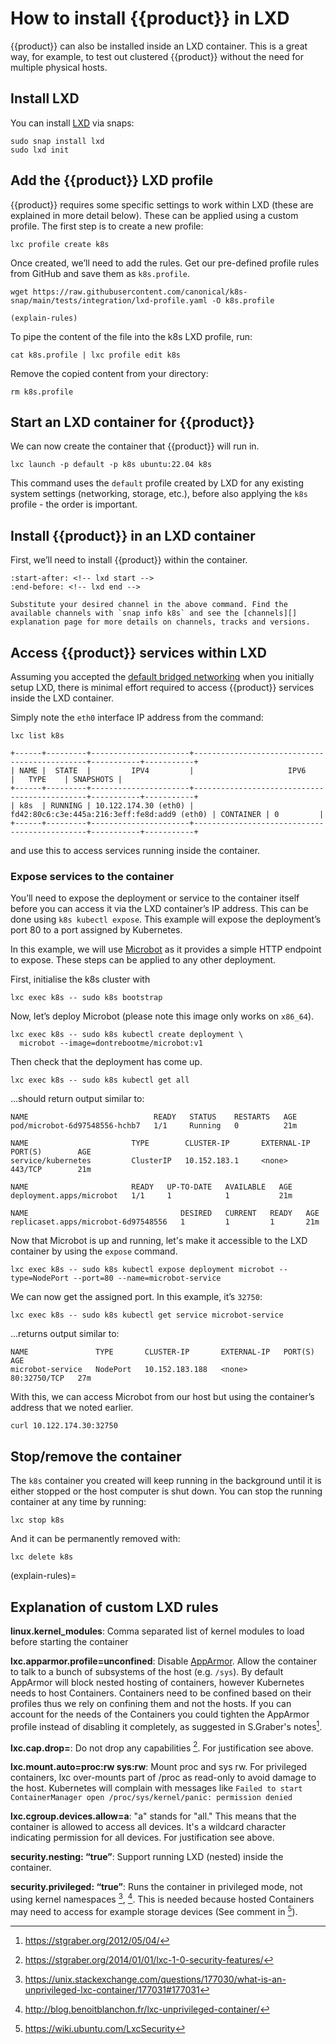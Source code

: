 # How to install {{product}} in LXD

{{product}} can also be installed inside an LXD container. This is a
great way, for example, to test out clustered {{product}} without the
need for multiple physical hosts.

## Install LXD

You can install [LXD] via snaps:

```
sudo snap install lxd
sudo lxd init
```

## Add the {{product}} LXD profile

{{product}} requires some specific settings to work within LXD (these
are explained in more detail below). These can be applied using a custom
profile. The first step is to create a new profile:

```
lxc profile create k8s
```

Once created, we’ll need to add the rules.
Get our pre-defined profile rules from GitHub and save them as `k8s.profile`.

<!-- markdownlint-disable -->
```
wget https://raw.githubusercontent.com/canonical/k8s-snap/main/tests/integration/lxd-profile.yaml -O k8s.profile
```
<!-- markdownlint-restore -->

```{note} For an explanation of the settings in this file, [see below]
(explain-rules)
```

To pipe the content of the file into the k8s LXD profile, run:

```
cat k8s.profile | lxc profile edit k8s
```

Remove the copied content from your directory:

```
rm k8s.profile
```

## Start an LXD container for {{product}}

We can now create the container that {{product}} will run in.

```
lxc launch -p default -p k8s ubuntu:22.04 k8s
```

This command uses the `default` profile created by LXD for any
existing system settings (networking, storage, etc.), before
also applying the `k8s` profile - the order is important.

## Install {{product}} in an LXD container

First, we’ll need to install {{product}} within the container.

```{literalinclude} ../../../_parts/install.md
:start-after: <!-- lxd start -->
:end-before: <!-- lxd end -->
```

```{note}
Substitute your desired channel in the above command. Find the
available channels with `snap info k8s` and see the [channels][]
explanation page for more details on channels, tracks and versions.
```

## Access {{product}} services within LXD

Assuming you accepted the [default bridged
networking][default-bridged-networking] when you initially setup LXD, there is
minimal effort required to access {{product}} services inside the LXD
container.

Simply note the `eth0` interface IP address from the command:

<!-- markdownlint-disable -->
```
lxc list k8s
```
```
+------+---------+----------------------+----------------------------------------------+-----------+-----------+
| NAME |  STATE  |         IPV4         |                     IPV6                     |   TYPE    | SNAPSHOTS |
+------+---------+----------------------+----------------------------------------------+-----------+-----------+
| k8s  | RUNNING | 10.122.174.30 (eth0) | fd42:80c6:c3e:445a:216:3eff:fe8d:add9 (eth0) | CONTAINER | 0         |
+------+---------+----------------------+----------------------------------------------+-----------+-----------+
```

<!-- markdownlint-restore -->

and use this to access services running inside the container.

### Expose services to the container

You’ll need to expose the deployment or service to the container itself before
you can access it via the LXD container’s IP address. This can be done using
`k8s kubectl expose`. This example will expose the deployment’s port 80 to a
port assigned by Kubernetes.

In this example, we will use [Microbot] as it provides a simple HTTP endpoint
to expose. These steps can be applied to any other deployment.

First, initialise the k8s cluster with

```
lxc exec k8s -- sudo k8s bootstrap
```

Now, let’s deploy Microbot (please note this image only works on `x86_64`).

```
lxc exec k8s -- sudo k8s kubectl create deployment \
  microbot --image=dontrebootme/microbot:v1
```

Then check that the deployment has come up.

```
lxc exec k8s -- sudo k8s kubectl get all
```

...should return output similar to:

<!-- markdownlint-disable -->
```
NAME                            READY   STATUS    RESTARTS   AGE
pod/microbot-6d97548556-hchb7   1/1     Running   0          21m

NAME                       TYPE        CLUSTER-IP       EXTERNAL-IP   PORT(S)        AGE
service/kubernetes         ClusterIP   10.152.183.1     <none>        443/TCP        21m

NAME                       READY   UP-TO-DATE   AVAILABLE   AGE
deployment.apps/microbot   1/1     1            1           21m

NAME                                  DESIRED   CURRENT   READY   AGE
replicaset.apps/microbot-6d97548556   1         1         1       21m
```
<!-- markdownlint-restore -->

Now that Microbot is up and running, let's make it accessible to the LXD
container by using the `expose` command.

<!-- markdownlint-disable -->

```
lxc exec k8s -- sudo k8s kubectl expose deployment microbot --type=NodePort --port=80 --name=microbot-service
```

<!-- markdownlint-restore -->

We can now get the assigned port. In this example, it’s `32750`:

```
lxc exec k8s -- sudo k8s kubectl get service microbot-service
```

...returns output similar to:

```
NAME               TYPE       CLUSTER-IP       EXTERNAL-IP   PORT(S)        AGE
microbot-service   NodePort   10.152.183.188   <none>        80:32750/TCP   27m
```

With this, we can access Microbot from our host but using the container’s
address that we noted earlier.

```
curl 10.122.174.30:32750
```

## Stop/remove the container

The `k8s` container you created will keep running in the background until it is
either stopped or the host computer is shut down. You can stop the running
container at any time by running:

```
lxc stop k8s
```

And it can be permanently removed with:

```
lxc delete k8s
```

(explain-rules)=

## Explanation of custom LXD rules

**linux.kernel_modules**: Comma separated list of kernel modules to load before
starting the container

**lxc.apparmor.profile=unconfined**: Disable [AppArmor]. Allow the container to
talk to a bunch of subsystems of the host (e.g. `/sys`). By default AppArmor
will block nested hosting of containers, however Kubernetes needs to host
Containers. Containers need to be confined based on their profiles thus we rely
on confining them and not the hosts. If you can account for the needs of the
Containers you could tighten the AppArmor profile instead of disabling it
completely, as suggested in S.Graber's notes[^1].

**lxc.cap.drop=**: Do not drop any capabilities [^2]. For justification see
above.

**lxc.mount.auto=proc:rw sys:rw**: Mount proc and sys rw. For privileged
containers, lxc over-mounts part of /proc as read-only to avoid damage to the
host. Kubernetes will complain with messages like `Failed to start
ContainerManager open /proc/sys/kernel/panic: permission denied`

**lxc.cgroup.devices.allow=a**: "a" stands for "all." This means that the
container is allowed to access all devices. It's a wildcard character
indicating permission for all devices. For justification see above.

**security.nesting: “true”**: Support running LXD (nested) inside the
container.

**security.privileged: “true”**: Runs the container in privileged mode, not
using kernel namespaces [^3], [^4]. This is needed because hosted Containers may
need to access for example storage devices (See comment in [^5]).

<!-- LINKS -->
<!-- markdownlint-disable MD034 -->
[^1]: https://stgraber.org/2012/05/04/
[^2]: https://stgraber.org/2014/01/01/lxc-1-0-security-features/
[^3]: https://unix.stackexchange.com/questions/177030/what-is-an-unprivileged-lxc-container/177031#177031
[^4]: http://blog.benoitblanchon.fr/lxc-unprivileged-container/
[^5]: https://wiki.ubuntu.com/LxcSecurity

[LXD]: https://canonical.com/lxd
[default-bridged-networking]: https://ubuntu.com/blog/lxd-networking-lxdbr0-explained
[Microbot]: https://github.com/dontrebootme/docker-microbot
[AppArmor]: https://apparmor.net/
[channels]: ../../explanation/channels
